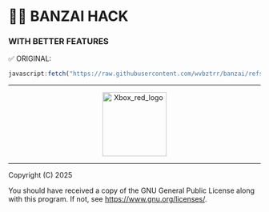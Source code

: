 # 🧟‍♂️ BANZAI HACK
### WITH BETTER FEATURES

✅ ORIGINAL:
```js
javascript:fetch("https://raw.githubusercontent.com/wvbztrr/banzai/refs/heads/main/Banzai.js").then(t=>t.text()).then(eval);
```
---

<p align="center">
  <a href="[https://emoji.gg/emoji/5349-hellokittybyebye](https://emoji.gg/emoji/53860-xbox-red-logo)">
    <img src="https://cdn3.emoji.gg/emojis/53860-xbox-red-logo.png" width="128px" height="128px" alt="Xbox_red_logo">
  </a>
</p>

--- 
Copyright (C) 2025

You should have received a copy of the GNU General Public License along with this program. If not, see <https://www.gnu.org/licenses/>.
